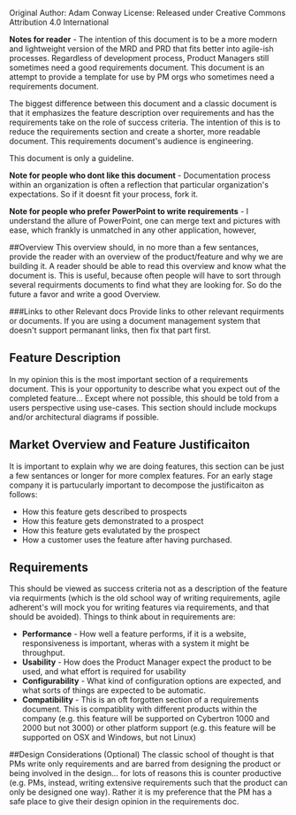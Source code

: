 Original Author: Adam Conway
License: Released under Creative Commons Attribution 4.0 International



**Notes for reader** - The intention of this document is to be a more modern and lightweight version of the MRD and PRD that fits better into agile-ish processes.  Regardless of development process, Product Managers still sometimes need a good requirements document.  This document is an attempt to provide a template for use by PM orgs who sometimes need a requirements document. 

The biggest difference between this document and a classic document is that it emphasizes the feature description over requirements and has the requirements take on the role of success criteria.  The intention of this is to reduce the requirements section and create a shorter, more readable document.  This requirements document's audience is engineering.  
 
This document is only a guideline.

**Note for people who dont like this document** - Documentation process within an organization is often a reflection that particular organization's expectations.  So if it doesnt fit your process, fork it. 

**Note for people who prefer PowerPoint to write requirements** - I understand the allure of PowerPoint, one can merge text and pictures with ease, which frankly is unmatched in any other application, however, 

##Overview
This overview should, in no more than a few sentances, provide the reader with an overview of the product/feature and why we are building it.  A reader should be able to read this overview and know what the document is.  This is useful, because often people will have to sort through several requirments documents to find what they are looking for.  So do the future a favor and write a good Overview. 

###Links to other Relevant docs
Provide links to other relevant requirments or documents.  If you are using a document management system that doesn't support permanant links, then fix that part first.

## Feature Description
In my opinion this is the most important section of a requirements document.  This is your opportunity to describe what you expect out of the completed feature...  Except where not possible, this should be told from a users perspective using use-cases.  This section should include mockups and/or architectural diagrams if possible.
 
## Market Overview and Feature Justificaiton
It is important to explain why we are doing features, this section can be just a few sentances or longer for more complex features.  For an early stage company it is partucularly important to decompose the justificaiton as follows:

*  How this feature gets described to prospects
*  How this feature gets demonstrated to a prospect
*  How this feature gets evalutated by the prospect
*  How a customer uses the feature after having purchased.

## Requirements
This should be viewed as success criteria not as a description of the feature via requirments (which is the old school way of writing requirements, agile adherent's will mock you for writing features via requirements, and that should be avoided).  Things to think about in requirements are:

*  **Performance** - How well a feature performs, if it is a website, responsiveness is important, wheras with a system it might be throughput.  
*  **Usability** - How does the Product Manager expect the product to be used, and what effort is required for usability
*  **Configurability** - What kind of configuration options are expected, and what sorts of things are expected to be automatic.
*  **Compatibility** - This is an oft forgotten section of a requirements document.  This is compatiblity with different products within the company (e.g. this feature will be supported on Cybertron 1000 and 2000 but not 3000) or other platform support (e.g. this feature will be supported on OSX and Windows, but not Linux) 

##Design Considerations (Optional)
The classic school of thought is that PMs write only requirements and are barred from designing the product or being involved in the design... for lots of reasons this is counter productive (e.g. PMs, instead, writing extensive requirements such that the product can only be designed one way).  Rather it is my preference that the PM has a safe place to give their design opinion in the requirements doc.      

